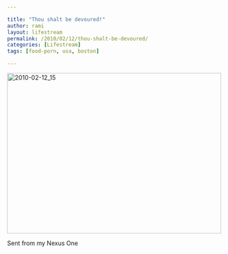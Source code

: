 ```yaml
---

title: "Thou shalt be devoured!"
author: rami
layout: lifestream 
permalink: /2010/02/12/thou-shalt-be-devoured/
categories: [Lifestream]
tags: [food-porn, usa, boston]

---
```


<div class='p_embed p_image_embed'>
  <a href="http://139.59.20.41/wp-content/uploads/2011/12/2010-02-12_15-36-36-scaled-1000.jpg"><img alt="2010-02-12_15" height="375" src="http://139.59.20.41/wp-content/uploads/2011/12/2010-02-12_15-36-36-scaled-1000.jpg?w=300" width="500" /></a>
</div></p> 

Sent from my Nexus One
